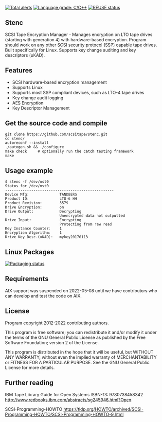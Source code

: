 <!--
SPDX-FileCopyrightText: 2022 stenc authors

SPDX-License-Identifier: GPL-2.0-or-later
-->

[![Total alerts](https://img.shields.io/lgtm/alerts/g/scsitape/stenc.svg?logo=lgtm&logoWidth=18)](https://lgtm.com/projects/g/scsitape/stenc/alerts/)
[![Language grade: C/C++](https://img.shields.io/lgtm/grade/cpp/g/scsitape/stenc.svg?logo=lgtm&logoWidth=18)](https://lgtm.com/projects/g/scsitape/stenc/context:cpp)
[![REUSE status](https://api.reuse.software/badge/github.com/scsitape/stenc/)](https://api.reuse.software/info/github.com/scsitape/stenc/)


Stenc
-----

SCSI Tape Encryption Manager - Manages encryption on LTO tape drives (starting with generation 4) with hardware-based encryption. 
Program should work on any other SCSI security protocol (SSP) capable tape drives. Built specifically for Linux. 
Supports key change auditing and key descriptors (uKAD). 

Features
--------

* SCSI hardware-based encryption management
* Supports Linux 
* Supports most SSP compliant devices, such as LTO-4 tape drives
* Key change audit logging
* AES Encryption
* Key Descriptor Management

Get the source code and compile
-------------------------------

```
git clone https://github.com/scsitape/stenc.git
cd stenc/
autoreconf --install
./autogen.sh && ./configure  
make check     # optionally run the catch testing framework
make
```

Usage example
-------------


```
$ stenc -f /dev/nst0
Status for /dev/nst0
--------------------------------------------------
Device Mfg:              TANDBERG
Product ID:              LTO-6 HH        
Product Revision:        3579
Drive Encryption:        on
Drive Output:            Decrypting
                         Unencrypted data not outputted
Drive Input:             Encrypting
                         Protecting from raw read
Key Instance Counter:    1
Encryption Algorithm:    1
Drive Key Desc.(uKAD):   mykey20170113
```


Linux Packages
--------------
[![Packaging status](https://repology.org/badge/vertical-allrepos/stenc.svg)](https://repology.org/metapackage/stenc)


Requirements
------------
AIX support was suspended on 2022-05-08 until we have contributors who can develop and test the code on AIX.


License
-------
Program copyright 2012-2022 contributing authors.

This program is free software; you can redistribute it and/or modify
it under the terms of the GNU General Public License as published by
the Free Software Foundation; version 2 of the License.

This program is distributed in the hope that it will be useful,
but WITHOUT ANY WARRANTY; without even the implied warranty of
MERCHANTABILITY or FITNESS FOR A PARTICULAR PURPOSE.  See the
GNU General Public License for more details.

Further reading
---------------

IBM Tape Library Guide for Open Systems
ISBN-13: 9780738458342
http://www.redbooks.ibm.com/abstracts/sg245946.html?Open


SCSI-Programming-HOWTO
https://tldp.org/HOWTO/archived/SCSI-Programming-HOWTO/SCSI-Programming-HOWTO-9.html 
